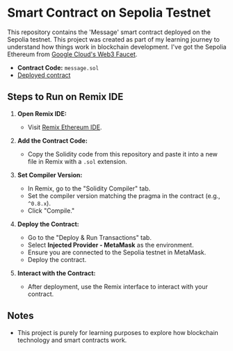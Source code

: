 # Smart Contract on Sepolia Testnet

This repository contains the 'Message' smart contract deployed on the Sepolia testnet. This project was created as part of my learning journey to understand how things work in blockchain development.
I've got the Sepolia Ethereum from [Google Cloud's Web3 Faucet](https://cloud.google.com/application/web3/faucet). 

- **Contract Code:** `message.sol`
- [Deployed contract](https://sepolia.etherscan.io/tx/0xd8dc35111baec2857bfe80b9a1acdd5ced3c1a27a25a454d3bf90501db848a04)

## Steps to Run on Remix IDE

1. **Open Remix IDE:**
   - Visit [Remix Ethereum IDE](https://remix.ethereum.org/).

2. **Add the Contract Code:**
   - Copy the Solidity code from this repository and paste it into a new file in Remix with a `.sol` extension.

3. **Set Compiler Version:**
   - In Remix, go to the "Solidity Compiler" tab.
   - Set the compiler version matching the pragma in the contract (e.g., `^0.8.x`).
   - Click "Compile."

4. **Deploy the Contract:**
   - Go to the "Deploy & Run Transactions" tab.
   - Select **Injected Provider - MetaMask** as the environment.
   - Ensure you are connected to the Sepolia testnet in MetaMask.
   - Deploy the contract.

5. **Interact with the Contract:**
   - After deployment, use the Remix interface to interact with your contract.
  
## Notes
- This project is purely for learning purposes to explore how blockchain technology and smart contracts work.




